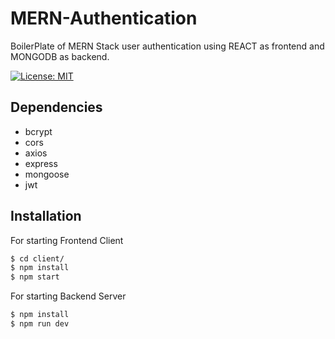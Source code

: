 # MERN-Authentication

BoilerPlate of MERN Stack user authentication using REACT as frontend and MONGODB as backend.

[![License: MIT](https://img.shields.io/badge/License-MIT-yellow.svg)](https://opensource.org/licenses/MIT)

## Dependencies

- bcrypt
- cors
- axios
- express
- mongoose
- jwt

## Installation

For starting Frontend Client

```sh
$ cd client/
$ npm install
$ npm start
```

For starting Backend Server

```sh
$ npm install
$ npm run dev
```
